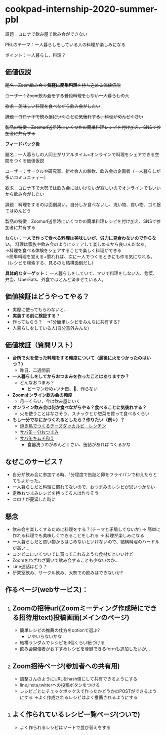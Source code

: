 # cookpad-internship-2020-summer-pbl
課題：コロナで飲み屋で飲み会ができない

PBLのテーマ：一人暮らしをしている人の料理が楽しみになる

ポイント：一人暮らし、料理？


## 価値仮説

~~題名：Zoom飲み会で**気軽に簡単料理**を持ち込める価値仮説~~

~~ユーザー：Zoom飲み会をする普段料理をしない一人暮らしの人~~

~~欲求：美味しい料理を食べながら飲み会がしたい~~

~~課題：コロナ下で飲み屋にいくことに気後れする、料理がめんどくさい~~

~~製品の特徴：Zoomurl送信時にいくつかの簡単料理レシピを付け加え、SNSで参加者に共有する~~

**フィードバック後**

題名：一人暮らしの人同士がリアルタイム×オンラインで料理をシェアできる空間をつくる価値仮説

ユーザー：サークルや研究室、新社会人の新歓、飲み会の企画者（一人暮らしが多いコミュニティー）

欲求：コロナ下で大勢では飲み会にはいけないが寂しいのでオンラインでもいいから飲み会がしたい

課題：料理をするのは面倒臭い。自分しか食べないし、洗い物、買い物、ゴミ捨てはめんどう

製品の特徴：Zoomurl送信時にいくつかの簡単料理レシピを付け加え、SNSで参加者に共有する

ねらい：**一人で作って食べる料理は美味しいが、労力に見合わないので作らない。**
料理は家族や飲み会のようにシェアして楽しめるから良いんだなあ。  
->料理を食べる体験をシェアすることで楽しく料理ができる  
->簡単料理を覚える+慣れれば、次に一人でつくるときにも作る気になれる。（レシピを検索する、見るのも結構面倒だし）

**具体的なターゲット：**
一人暮らしをしていて、マジで料理をしない人、惣菜、弁当、UberEats、外食でほとんど済ませている人。

## 価値検証はどうやってやる？
- 実際に使ってもらわないと...
- **実装する前に検証する**？
- 作ってもらう？　->1分簡単レシピをみんなに共有する?
- 人暮らしをしている人(自分意外みんな)


## 価値検証（質問リスト）
- **台所で火を使った料理をする頻度について（最後に火をつかったのはいつ？）**
    - 昨日、二週間前
- **一人暮らしをしてからおつまみを作ったことはありますか？**
    - どんなおつまみ？
        - ピーマン炒め+ツナ缶、🍟、作らない
- **Zoomオンライン飲み会の頻度**
    - 月一くらい、今は飲み屋にいく
- **オンライン飲み会は何か食べながらやる？食べることに気後れする？**
    - 火を使うことはなさそう、スナックとか惣菜を買って食べるくらい
- **もし一分でなにかつくれるとしたら？作りたい（例↓）？**
    - [焼き鳥でつくるチーズダッカルビ　レンチン](https://entabe.jp/26419/yakitori-can-cheese-dak-galbi-easy-recipe)
    - [サバ缶一分おつまみ](https://cookpad.com/recipe/5465688)
    - [サバ缶キムチ和え](http://ainoouchigohan.blog.jp/archives/1065020112.html)
        - 食器洗うのがめんどくさい、缶詰があればつくるかな



## なぜこのサービス？
- 自分が飲み会に参加する時、1分程度で缶詰と卵をフライパンで和えたらとてもよかった。
- 一人暮らしだと料理に慣れてないので、おつまみのレシピが思いつかない
- 定番おつまみレシピを持ってる人は作りそう
- コロナが蔓延した時に

## 懸念
- 飲み会を楽しくするために料理をする？(テーマと矛盾してないか)
-> 簡単に作れる料理でも美味しくできることをしれる
-> 料理が楽しみになる
- 一人暮らしだと買い物からはじめないといけないので、結構料理のハードルが高い...
- コンビニにいくついでに買ってこれるような食材だといいけど
- Zoomをわざわざ繋いで飲み会することも少ないのか...
- Line通話はどう？
- 研究室飲み、サークル飲み、大勢での飲みはできないか?

## 作るページ(webサービス)：
1. Zoomの招待url(Zoomミーティング作成時にできる招待用text)投稿画面(メインのページ) 
    -
    - 簡単レシピの推薦の仕方をoptionで選ぶ?
        - いやいらないかな
    - 結構ランダムでレシピを3個くらい紐づける
    - 飲み会開催者がおすすめレシピを登録できるformも追加したいが,,,
        
2. Zoom招待ページ(参加者への共有用)
    -
    - 調整さんのようにURLをhash値にして共有できるようにする
    - line,insta,twitterへの投稿ボタンをつける
    - レシピごとにチェックボックスで作ったかどうかのPOSTができるようにする
    ->よく作成されるレシピはよく推薦されるようにする
    
    
3. よく作られているレシピ一覧ページ(ついで)
    - 
    - よく作られるレシピはソートで並び替えをする